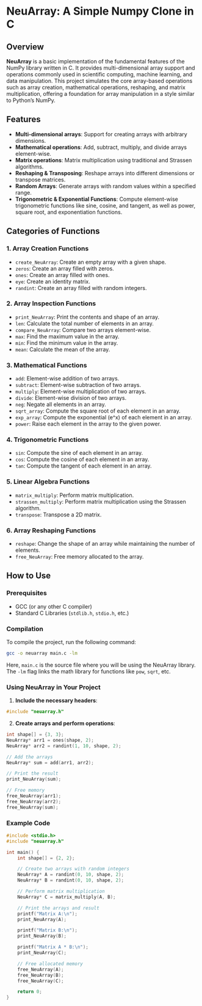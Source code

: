 # NeuArray: A Simple Numpy Clone in C

## Overview

**NeuArray** is a basic implementation of the fundamental features of the NumPy library written in C. It provides multi-dimensional array support and operations commonly used in scientific computing, machine learning, and data manipulation. This project simulates the core array-based operations such as array creation, mathematical operations, reshaping, and matrix multiplication, offering a foundation for array manipulation in a style similar to Python’s NumPy.

## Features

- **Multi-dimensional arrays**: Support for creating arrays with arbitrary dimensions.
- **Mathematical operations**: Add, subtract, multiply, and divide arrays element-wise.
- **Matrix operations**: Matrix multiplication using traditional and Strassen algorithms.
- **Reshaping & Transposing**: Reshape arrays into different dimensions or transpose matrices.
- **Random Arrays**: Generate arrays with random values within a specified range.
- **Trigonometric & Exponential Functions**: Compute element-wise trigonometric functions like sine, cosine, and tangent, as well as power, square root, and exponentiation functions.

## Categories of Functions

### 1. **Array Creation Functions**
   - `create_NeuArray`: Create an empty array with a given shape.
   - `zeros`: Create an array filled with zeros.
   - `ones`: Create an array filled with ones.
   - `eye`: Create an identity matrix.
   - `randint`: Create an array filled with random integers.

### 2. **Array Inspection Functions**
   - `print_NeuArray`: Print the contents and shape of an array.
   - `len`: Calculate the total number of elements in an array.
   - `compare_NeuArray`: Compare two arrays element-wise.
   - `max`: Find the maximum value in the array.
   - `min`: Find the minimum value in the array.
   - `mean`: Calculate the mean of the array.

### 3. **Mathematical Functions**
   - `add`: Element-wise addition of two arrays.
   - `subtract`: Element-wise subtraction of two arrays.
   - `multiply`: Element-wise multiplication of two arrays.
   - `divide`: Element-wise division of two arrays.
   - `neg`: Negate all elements in an array.
   - `sqrt_array`: Compute the square root of each element in an array.
   - `exp_array`: Compute the exponential (e^x) of each element in an array.
   - `power`: Raise each element in the array to the given power.

### 4. **Trigonometric Functions**
   - `sin`: Compute the sine of each element in an array.
   - `cos`: Compute the cosine of each element in an array.
   - `tan`: Compute the tangent of each element in an array.

### 5. **Linear Algebra Functions**
   - `matrix_multiply`: Perform matrix multiplication.
   - `strassen_multiply`: Perform matrix multiplication using the Strassen algorithm.
   - `transpose`: Transpose a 2D matrix.

### 6. **Array Reshaping Functions**
   - `reshape`: Change the shape of an array while maintaining the number of elements.
   - `free_NeuArray`: Free memory allocated to the array.

## How to Use

### Prerequisites

- GCC (or any other C compiler)
- Standard C Libraries (`stdlib.h`, `stdio.h`, etc.)

### Compilation

To compile the project, run the following command:

```bash
gcc -o neuarray main.c -lm
```

Here, `main.c` is the source file where you will be using the NeuArray library. The `-lm` flag links the math library for functions like `pow`, `sqrt`, etc.

### Using NeuArray in Your Project

1. **Include the necessary headers**:

```c
#include "neuarray.h"
```

2. **Create arrays and perform operations**:

```c
int shape[] = {3, 3};
NeuArray* arr1 = ones(shape, 2);
NeuArray* arr2 = randint(1, 10, shape, 2);

// Add the arrays
NeuArray* sum = add(arr1, arr2);

// Print the result
print_NeuArray(sum);

// Free memory
free_NeuArray(arr1);
free_NeuArray(arr2);
free_NeuArray(sum);
```

### Example Code

```c
#include <stdio.h>
#include "neuarray.h"

int main() {
    int shape[] = {2, 2};

    // Create two arrays with random integers
    NeuArray* A = randint(0, 10, shape, 2);
    NeuArray* B = randint(0, 10, shape, 2);

    // Perform matrix multiplication
    NeuArray* C = matrix_multiply(A, B);

    // Print the arrays and result
    printf("Matrix A:\n");
    print_NeuArray(A);

    printf("Matrix B:\n");
    print_NeuArray(B);

    printf("Matrix A * B:\n");
    print_NeuArray(C);

    // Free allocated memory
    free_NeuArray(A);
    free_NeuArray(B);
    free_NeuArray(C);

    return 0;
}
```


